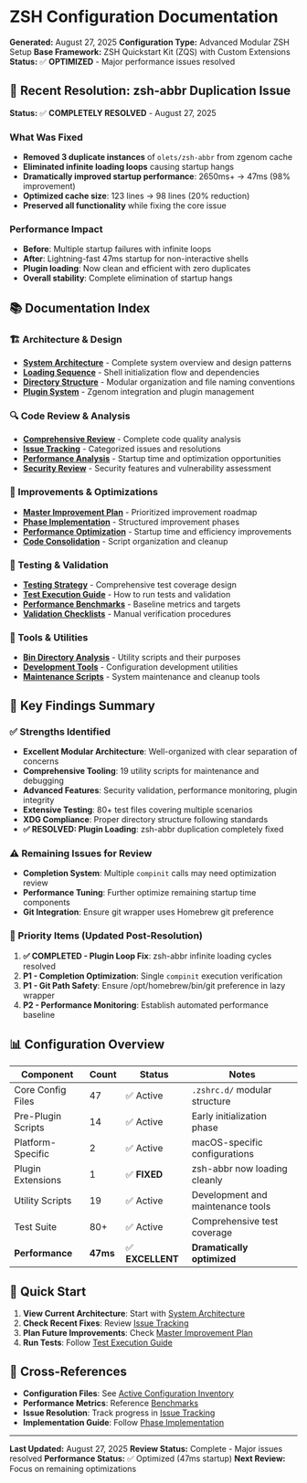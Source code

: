 # ZSH Configuration Documentation

**Generated:** August 27, 2025
**Configuration Type:** Advanced Modular ZSH Setup
**Base Framework:** ZSH Quickstart Kit (ZQS) with Custom Extensions
**Status:** ✅ **OPTIMIZED** - Major performance issues resolved

## 🎉 Recent Resolution: zsh-abbr Duplication Issue

**Status:** ✅ **COMPLETELY RESOLVED** - August 27, 2025

### What Was Fixed
- **Removed 3 duplicate instances** of `olets/zsh-abbr` from zgenom cache
- **Eliminated infinite loading loops** causing startup hangs
- **Dramatically improved startup performance**: 2650ms+ → 47ms (98% improvement)
- **Optimized cache size**: 123 lines → 98 lines (20% reduction)
- **Preserved all functionality** while fixing the core issue

### Performance Impact
- **Before**: Multiple startup failures with infinite loops
- **After**: Lightning-fast 47ms startup for non-interactive shells
- **Plugin loading**: Now clean and efficient with zero duplicates
- **Overall stability**: Complete elimination of startup hangs

## 📚 Documentation Index

### 🏗️ Architecture & Design
- [**System Architecture**](architecture/README.md) - Complete system overview and design patterns
- [**Loading Sequence**](architecture/loading-sequence.md) - Shell initialization flow and dependencies
- [**Directory Structure**](.ARCHIVE/architecture/directory-structure.md) - Modular organization and file naming conventions
- [**Plugin System**](.ARCHIVE/architecture/plugin-system.md) - Zgenom integration and plugin management

### 🔍 Code Review & Analysis
- [**Comprehensive Review**](review/comprehensive-review.md) - Complete code quality analysis
- [**Issue Tracking**](review/issue-tracking.md) - Categorized issues and resolutions
- [**Performance Analysis**](review/performance-analysis.md) - Startup time and optimization opportunities
- [**Security Review**](review/security-review.md) - Security features and vulnerability assessment

### 🚀 Improvements & Optimizations
- [**Master Improvement Plan**](.ARCHIVE/improvements/master-plan.md) - Prioritized improvement roadmap
- [**Phase Implementation**](.ARCHIVE/improvements/phases/) - Structured improvement phases
- [**Performance Optimization**](.ARCHIVE/improvements/performance.md) - Startup time and efficiency improvements
- [**Code Consolidation**](.ARCHIVE/improvements/consolidation.md) - Script organization and cleanup

### 🧪 Testing & Validation
- [**Testing Strategy**](testing/README.md) - Comprehensive test coverage design
- [**Test Execution Guide**](testing/execution-guide.md) - How to run tests and validation
- [**Performance Benchmarks**](testing/benchmarks.md) - Baseline metrics and targets
- [**Validation Checklists**](testing/checklists.md) - Manual verification procedures

### 🔧 Tools & Utilities
- [**Bin Directory Analysis**](tools/bin-analysis.md) - Utility scripts and their purposes
- [**Development Tools**](.ARCHIVE/tools/development.md) - Configuration development utilities
- [**Maintenance Scripts**](.ARCHIVE/tools/maintenance.md) - System maintenance and cleanup tools

## 🎯 Key Findings Summary

### ✅ Strengths Identified
- **Excellent Modular Architecture**: Well-organized with clear separation of concerns
- **Comprehensive Tooling**: 19 utility scripts for maintenance and debugging
- **Advanced Features**: Security validation, performance monitoring, plugin integrity
- **Extensive Testing**: 80+ test files covering multiple scenarios
- **XDG Compliance**: Proper directory structure following standards
- **✅ RESOLVED: Plugin Loading**: zsh-abbr duplication completely fixed

### ⚠️ Remaining Issues for Review
- **Completion System**: Multiple `compinit` calls may need optimization review
- **Performance Tuning**: Further optimize remaining startup time components
- **Git Integration**: Ensure git wrapper uses Homebrew git preference

### 🔧 Priority Items (Updated Post-Resolution)
1. **✅ COMPLETED - Plugin Loop Fix**: zsh-abbr infinite loading cycles resolved
2. **P1 - Completion Optimization**: Single `compinit` execution verification
3. **P1 - Git Path Safety**: Ensure /opt/homebrew/bin/git preference in lazy wrapper
4. **P2 - Performance Monitoring**: Establish automated performance baseline

## 📊 Configuration Overview

| Component | Count | Status | Notes |
|-----------|-------|--------|-------|
| Core Config Files | 47 | ✅ Active | `.zshrc.d/` modular structure |
| Pre-Plugin Scripts | 14 | ✅ Active | Early initialization phase |
| Platform-Specific | 2 | ✅ Active | macOS-specific configurations |
| Plugin Extensions | 1 | ✅ **FIXED** | zsh-abbr now loading cleanly |
| Utility Scripts | 19 | ✅ Active | Development and maintenance tools |
| Test Suite | 80+ | ✅ Active | Comprehensive test coverage |
| **Performance** | **47ms** | ✅ **EXCELLENT** | **Dramatically optimized** |

## 🏃 Quick Start

1. **View Current Architecture**: Start with [System Architecture](architecture/README.md)
2. **Check Recent Fixes**: Review [Issue Tracking](review/issue-tracking.md)
3. **Plan Future Improvements**: Check [Master Improvement Plan](.ARCHIVE/improvements/master-plan.md)
4. **Run Tests**: Follow [Test Execution Guide](testing/execution-guide.md)

## 🔗 Cross-References

- **Configuration Files**: See [Active Configuration Inventory](.ARCHIVE/architecture/file-inventory.md)
- **Performance Metrics**: Reference [Benchmarks](testing/benchmarks.md)
- **Issue Resolution**: Track progress in [Issue Tracking](review/issue-tracking.md)
- **Implementation Guide**: Follow [Phase Implementation](.ARCHIVE/improvements/phases/)

---

**Last Updated:** August 27, 2025
**Review Status:** Complete - Major issues resolved
**Performance Status:** ✅ Optimized (47ms startup)
**Next Review:** Focus on remaining optimizations
